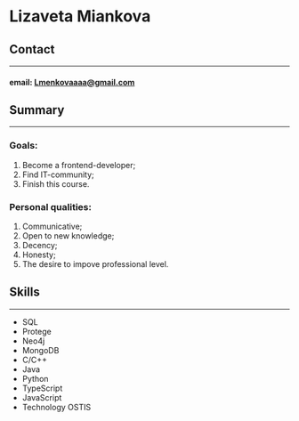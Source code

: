 # Lizaveta Miankova
## Contact
***
#### email: Lmenkovaaaa@gmail.com
## Summary
***
### Goals:
1. Become a frontend-developer;
2. Find IT-community;
3. Finish this course.
### Personal qualities:
1. Communicative;
2. Open to new knowledge;
3. Decency;
4. Honesty;
5. The desire to impove professional level.
## Skills
***
- SQL
- Protege
- Neo4j
- MongoDB
- C/C++
- Java
- Python
- TypeScript
- JavaScript
- Technology OSTIS
